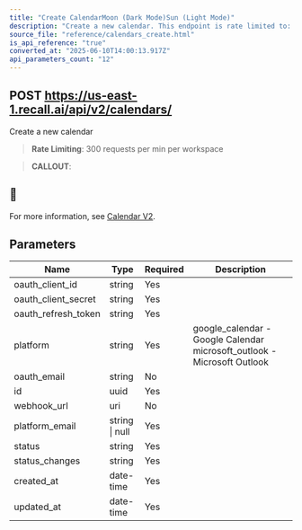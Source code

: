 ```yaml
---
title: "Create CalendarMoon (Dark Mode)Sun (Light Mode)"
description: "Create a new calendar. This endpoint is rate limited to: 300 requests per min per workspace"
source_file: "reference/calendars_create.html"
is_api_reference: "true"
converted_at: "2025-06-10T14:00:13.917Z"
api_parameters_count: "12"
---
```

## POST https://us-east-1.recall.ai/api/v2/calendars/

Create a new calendar

> **Rate Limiting**: 300 requests per min per workspace

> **CALLOUT**:

## 📘

For more information, see [Calendar V2](/docs/v2).
## Parameters

| Name | Type | Required | Description |
| --- | --- | --- | --- |
| oauth_client_id | string | Yes |  |
| oauth_client_secret | string | Yes |  |
| oauth_refresh_token | string | Yes |  |
| platform | string | Yes | google_calendar - Google Calendar microsoft_outlook - Microsoft Outlook |
| oauth_email | string | No |  |
| id | uuid | Yes |  |
| webhook_url | uri | No |  |
| platform_email | string \| null | Yes |  |
| status | string | Yes |  |
| status_changes | string | Yes |  |
| created_at | date-time | Yes |  |
| updated_at | date-time | Yes |  |

